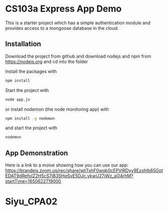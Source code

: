 # CS103a Express App Demo

This is a starter project which has a simple authentication module 
and provides access to a mongoose database in the cloud.

## Installation
Download the project from github and download nodejs and npm from https://nodejs.org
and cd into the folder

Install the packages with
``` bash
npm install
```
Start the project with
``` bash
node app.js
```
or install nodemon (the node monitoring app) with
``` bash
npm install -g nodemon
```
and start the project with
``` bash
nodemon
```

## App Demonstration 
Here is a link to a moive showing how you can use our app: https://brandeis.zoom.us/rec/share/wliTxhF0wqb0cEPVlRDyy9Ezxhlb65GotEDAT9dRefoIZ2H5cS7jB3SHqSvE5DJc.ykwU27jWz_aO4rhM?startTime=1650622719000



# Siyu_CPA02
